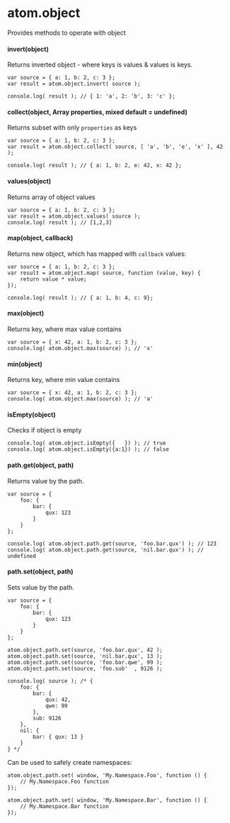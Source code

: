 atom.object
===========

Provides methods to operate with object

#### invert(object)

Returns inverted object - where keys is values & values is keys.

    var source = { a: 1, b: 2, c: 3 };
	var result = atom.object.invert( source );
	
	console.log( result ); // { 1: 'a', 2: 'b', 3: 'c' };


#### collect(object, Array properties, mixed default = undefined)

Returns subset with only `properties` as keys

	var source = { a: 1, b: 2, c: 3 };
	var result = atom.object.collect( source, [ 'a', 'b', 'e', 'x' ], 42 );
	
	console.log( result ); // { a: 1, b: 2, e: 42, x: 42 };

#### values(object)

Returns array of object values

	var source = { a: 1, b: 2, c: 3 };
	var result = atom.object.values( source );
	console.log( result ); // [1,2,3]

#### map(object, callback)

Returns new object, which has mapped with `callback` values:

	
	var source = { a: 1, b: 2, c: 3 };
	var result = atom.object.map( source, function (value, key) {
		return value * value;
	});

	console.log( result ); // { a: 1, b: 4, c: 9};

#### max(object)

Returns key, where max value contains

	var source = { x: 42, a: 1, b: 2, c: 3 };
	console.log( atom.object.max(source) ); // 'x'

#### min(object)

Returns key, where min value contains

	var source = { x: 42, a: 1, b: 2, c: 3 };
	console.log( atom.object.max(source) ); // 'a'
	
#### isEmpty(object)

Checks if object is empty

	console.log( atom.object.isEmpty({   }) ); // true
	console.log( atom.object.isEmpty({a:1}) ); // false
	
#### path.get(object, path)

Returns value by the path.

	var source = {
		foo: {
			bar: {
				qux: 123
			}
		}
	};
	
	console.log( atom.object.path.get(source, 'foo.bar.qux') ); // 123
	console.log( atom.object.path.get(source, 'nil.bar.qux') ); // undefined

#### path.set(object, path)

Sets value by the path.

	var source = {
		foo: {
			bar: {
				qux: 123
			}
		}
	};
	
	atom.object.path.set(source, 'foo.bar.qux', 42 );
	atom.object.path.set(source, 'nil.bar.qux', 13 );
	atom.object.path.set(source, 'foo.bar.qwe', 99 );
	atom.object.path.set(source, 'foo.sub'  , 9126 );
	
	console.log( source ); /* {
		foo: {
			bar: {
				qux: 42,
				qwe: 99
			},
			sub: 9126
		},
		nil: {
			bar: { qux: 13 }
		}
	} */

Can be used to safely create namespaces:

	atom.object.path.set( window, 'My.Namespace.Foo', function () {
		// My.Namespace.Foo function
	});

	atom.object.path.set( window, 'My.Namespace.Bar', function () {
		// My.Namespace.Bar function
	});